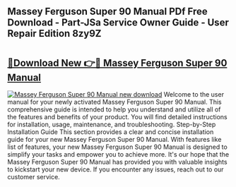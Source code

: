 ## Massey Ferguson Super 90 Manual PDf Free Download - Part-JSa Service Owner Guide - User Repair Edition 8zy9Z

# <h2><a href="http://bc8574.oget.top/?id=Massey+Ferguson+Super+90+Manual">🔗Download New 👉🔴 Massey Ferguson Super 90 Manual</a></h2>

[![Massey Ferguson Super 90 Manual new download](https://i.imgur.com/5g1atiW.png)](http://bc8574.oget.top/?id=Massey+Ferguson+Super+90+Manual)
Welcome to the user manual for your newly activated Massey Ferguson Super 90 Manual. This comprehensive guide is intended to help you understand and utilize all of the features and benefits of your product. You will find detailed instructions for installation, usage, maintenance, and troubleshooting. Step-by-Step Installation Guide This section provides a clear and concise installation guide for your new Massey Ferguson Super 90 Manual. With features like list of features, your new Massey Ferguson Super 90 Manual is designed to simplify your tasks and empower you to achieve more. It's our hope that the Massey Ferguson Super 90 Manual has provided you with valuable insights to kickstart your new device. If you encounter any issues, reach out to our customer service.
